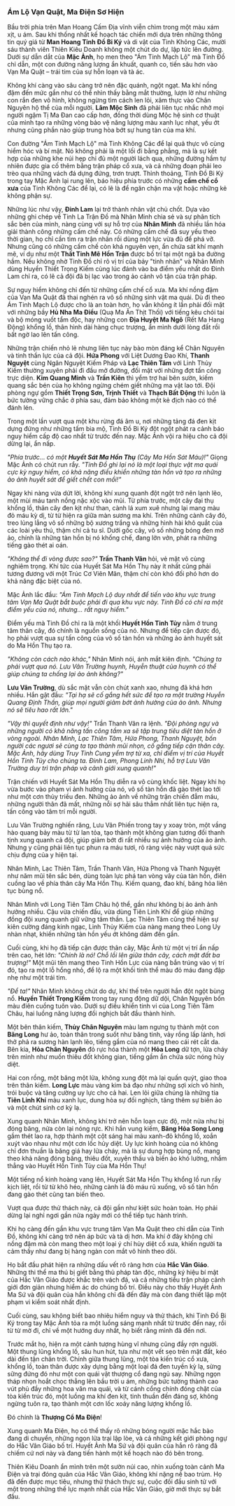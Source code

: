 ### Ám Lộ Vạn Quật, Ma Điện Sơ Hiện

Bầu trời phía trên Man Hoang Cấm Địa vĩnh viễn chìm trong một màu xám xịt, u ám. Sau khi thống nhất kế hoạch tác chiến mới dựa trên những thông tin quý giá từ **Man Hoang Tinh Đồ Bi Ký** và di vật của Tinh Không Các, mười sáu thành viên Thiên Kiêu Doanh không một chút do dự, lập tức lên đường. Dưới sự dẫn dắt của **Mặc Ảnh**, họ men theo "Ám Tinh Mạch Lộ" mà Tinh Đồ chỉ dẫn, một con đường năng lượng ẩn khuất, quanh co, tiến sâu hơn vào Vạn Ma Quật – trái tim của sự hỗn loạn và tà ác.

Không khí càng vào sâu càng trở nên đặc quánh, ngột ngạt. Ma khí nồng đậm đến mức gần như có thể nhìn thấy bằng mắt thường, lượn lờ như những con rắn đen vô hình, không ngừng tìm cách len lỏi, xâm thực vào Chân Nguyên hộ thể của mỗi người. **Lâm Mộc Sinh** đã phải liên tục nhắc nhở mọi người ngậm Tị Ma Đan cao cấp hơn, đồng thời dùng Mộc hệ sinh cơ thuật của mình tạo ra những vòng bảo vệ năng lượng màu xanh lục nhạt, yếu ớt nhưng cũng phần nào giúp trung hòa bớt sự hung tàn của ma khí.

Con đường "Ám Tinh Mạch Lộ" mà Tinh Không Các để lại quả thực vô cùng hiểm hóc và bí mật. Nó không phải là một lối đi bằng phẳng, mà là sự kết hợp của những khe núi hẹp chỉ đủ một người lách qua, những đường hầm tự nhiên được gia cố thêm bằng trận pháp cổ xưa, và cả những đoạn phải leo trèo qua những vách đá dựng đứng, trơn trượt. Thỉnh thoảng, Tinh Đồ Bi Ký trong tay Mặc Ảnh lại rung lên, báo hiệu phía trước có những **cấm chế cổ xưa** của Tinh Không Các để lại, có lẽ là để ngăn chặn ma vật hoặc những kẻ không phận sự.

Những lúc như vậy, **Đinh Lam** lại trở thành nhân vật chủ chốt. Dựa vào những ghi chép về Tinh La Trận Đồ mà Nhân Minh chia sẻ và sự phân tích sắc bén của mình, nàng cùng với sự hỗ trợ của **Nhân Minh** đã nhiều lần hóa giải thành công những cấm chế này. Có những cấm chế đã suy yếu theo thời gian, họ chỉ cần tìm ra trận nhãn rồi dùng một lực vừa đủ để phá vỡ. Nhưng cũng có những cấm chế còn khá nguyên vẹn, ẩn chứa sát khí mạnh mẽ, ví dụ như một **Thất Tinh Mê Hồn Trận** được bố trí tại một ngã ba đường hầm. Nếu không nhờ Tinh Đồ chỉ rõ vị trí của bảy "tinh nhãn" và Nhân Minh dùng Huyền Thiết Trọng Kiếm cùng lúc đánh vào ba điểm yếu nhất do Đinh Lam chỉ ra, có lẽ cả đội đã bị lạc vào trong ảo cảnh vô tận của trận pháp.

Sự nguy hiểm không chỉ đến từ những cấm chế cổ xưa. Ma khí nồng đậm của Vạn Ma Quật đã thai nghén ra vô số những sinh vật ma quái. Dù đi theo Ám Tinh Mạch Lộ được cho là an toàn hơn, họ vẫn không ít lần phải đối mặt với những bầy **Hủ Nha Ma Điểu** (Quạ Ma Ăn Thịt Thối) với tiếng kêu chói tai và bộ móng vuốt tẩm độc, hay những con **Địa Huyệt Ma Ngô** (Rết Ma Hang Động) khổng lồ, thân hình dài hàng chục trượng, ẩn mình dưới lòng đất rồi bất ngờ lao lên tấn công.

Những trận chiến nhỏ lẻ nhưng liên tục này bào mòn đáng kể Chân Nguyên và tinh thần lực của cả đội. **Hứa Phong** với Liệt Dương Đao Khí, **Thanh Nguyệt** cùng Ngân Nguyệt Kiếm Pháp và **Lạc Thiên Tâm** với Linh Thủy Kiếm thường xuyên phải đi đầu mở đường, đối mặt với những đợt tấn công trực diện. **Kim Quang Minh** và **Trần Kiên** thì yểm trợ hai bên sườn, kiếm quang sắc bén của họ không ngừng chém giết những ma vật lao tới. Đội phòng ngự gồm **Thiết Trọng Sơn, Trịnh Thiết** và **Thạch Bất Động** thì luôn là bức tường vững chắc ở phía sau, đảm bảo không một kẻ địch nào có thể đánh lén.

Trong một lần vượt qua một khu rừng đá âm u, nơi những tảng đá đen kịt dựng đứng như những tấm bia mộ, Tinh Đồ Bi Ký đột ngột phát ra cảnh báo nguy hiểm cấp độ cao nhất từ trước đến nay. Mặc Ảnh vội ra hiệu cho cả đội dừng lại, ẩn nấp.

_"Phía trước... có một **Huyết Sát Ma Hồn Thụ** (Cây Ma Hồn Sát Máu)!"_ Giọng Mặc Ảnh có chút run rẩy. _"Tinh Đồ ghi lại nó là một loại thực vật ma quái cực kỳ nguy hiểm, có khả năng điều khiển những tàn hồn và tạo ra những ảo ảnh huyết sát để giết chết con mồi!"_

Ngay khi nàng vừa dứt lời, không khí xung quanh đột ngột trở nên lạnh lẽo, một mùi máu tanh nồng nặc xộc vào mũi. Từ phía trước, một cây đại thụ khổng lồ, thân cây đen kịt như than, cành lá xum xuê nhưng lại mang màu đỏ máu kỳ dị, từ từ hiện ra giữa màn sương ma khí. Trên những cành cây đó, treo lủng lẳng vô số những bộ xương trắng và những hình hài khô quắt của các loài yêu thú, thậm chí cả tu sĩ. Dưới gốc cây, vô số những bóng đen mờ ảo, chính là những tàn hồn bị nó khống chế, đang lởn vởn, phát ra những tiếng gào thét ai oán.

_"Không thể đi vòng được sao?"_ **Trần Thanh Vân** hỏi, vẻ mặt vô cùng nghiêm trọng. Khí tức của Huyết Sát Ma Hồn Thụ này ít nhất cũng phải tương đương với một Trúc Cơ Viên Mãn, thậm chí còn khó đối phó hơn do khả năng đặc biệt của nó.

Mặc Ảnh lắc đầu: _"Ám Tinh Mạch Lộ duy nhất để tiến vào khu vực trung tâm Vạn Ma Quật bắt buộc phải đi qua khu vực này. Tinh Đồ có chỉ ra một điểm yếu của nó, nhưng... rất nguy hiểm."_

Điểm yếu mà Tinh Đồ chỉ ra là một khối **Huyết Hồn Tinh Tủy** nằm ở trung tâm thân cây, đó chính là nguồn sống của nó. Nhưng để tiếp cận được đó, họ phải vượt qua sự tấn công của vô số tàn hồn và những ảo ảnh huyết sát do Ma Hồn Thụ tạo ra.

_"Không còn cách nào khác,"_ Nhân Minh nói, ánh mắt kiên định. _"Chúng ta phải vượt qua nó. Lưu Vân Trường huynh, Huyễn thuật của huynh có thể giúp chúng ta chống lại ảo ảnh không?"_

**Lưu Vân Trường**, dù sắc mặt vẫn còn chút xanh xao, nhưng đã khá hơn nhiều. Hắn gật đầu: _"Tại hạ sẽ cố gắng hết sức để tạo ra một trường Huyễn Quang Định Thần, giúp mọi người giảm bớt ảnh hưởng của ảo ảnh. Nhưng nó sẽ tiêu hao rất lớn."_

_"Vậy thì quyết định như vậy!"_ Trần Thanh Vân ra lệnh. _"Đội phòng ngự và những người có khả năng tấn công tầm xa sẽ tập trung tiêu diệt tàn hồn ở vòng ngoài. Nhân Minh, Lạc Thiên Tâm, Hứa Phong, Thanh Nguyệt, bốn người các ngươi sẽ cùng ta tạo thành mũi nhọn, cố gắng tiếp cận thân cây. Mặc Ảnh, hãy dùng Truy Tinh Cung yểm trợ từ xa, chỉ điểm vị trí của Huyết Hồn Tinh Tủy cho chúng ta. Đinh Lam, Phong Linh Nhi, hỗ trợ Lưu Vân Trường duy trì trận pháp và cảnh giới xung quanh!"_

Trận chiến với Huyết Sát Ma Hồn Thụ diễn ra vô cùng khốc liệt. Ngay khi họ vừa bước vào phạm vi ảnh hưởng của nó, vô số tàn hồn đã gào thét lao tới như một cơn thủy triều đen. Những ảo ảnh về những trận chiến đẫm máu, những người thân đã mất, những nỗi sợ hãi sâu thẳm nhất liên tục hiện ra, tấn công vào tâm trí mỗi người.

Lưu Vân Trường nghiến răng, Lưu Vân Phiến trong tay y xoay tròn, một vầng hào quang bảy màu từ từ lan tỏa, tạo thành một không gian tương đối thanh tịnh xung quanh cả đội, giúp giảm bớt đi rất nhiều sự ảnh hưởng của ảo ảnh. Nhưng y cũng phải liên tục phun ra máu tươi, rõ ràng việc này vượt quá sức chịu đựng của y hiện tại.

Nhân Minh, Lạc Thiên Tâm, Trần Thanh Vân, Hứa Phong và Thanh Nguyệt như năm mũi tên sắc bén, dùng toàn lực phá tan vòng vây của tàn hồn, điên cuồng lao về phía thân cây Ma Hồn Thụ. Kiếm quang, đao khí, băng hỏa liên tục bùng nổ.

Nhân Minh với Long Tiên Tâm Châu hộ thể, gần như không bị ảo ảnh ảnh hưởng nhiều. Cậu vừa chiến đấu, vừa dùng Tiên Linh Khí để giúp những đồng đội xung quanh giữ vững tâm thần. Lạc Thiên Tâm cũng thể hiện sự kiên cường đáng kinh ngạc, Linh Thủy Kiếm của nàng mang theo Long Uy nhàn nhạt, khiến những tàn hồn yếu ớt không dám đến gần.

Cuối cùng, khi họ đã tiếp cận được thân cây, Mặc Ảnh từ một vị trí ẩn nấp trên cao, hét lớn: _"Chính là nó! Chỗ lồi lên giữa thân cây, cách mặt đất ba trượng!"_ Một mũi tên mang theo Tinh Hồn Lực của nàng bắn trúng vào vị trí đó, tạo ra một lỗ hổng nhỏ, để lộ ra một khối tinh thể màu đỏ máu đang đập nhẹ như một trái tim.

_"Để ta!"_ Nhân Minh không chút do dự, khí thế trên người hắn đột ngột bùng nổ. **Huyền Thiết Trọng Kiếm** trong tay rung động dữ dội, Chân Nguyên bốn màu điên cuồng tuôn vào. Dưới sự điều khiển tinh vi của Long Tiên Tâm Châu, hai luồng năng lượng đối nghịch bắt đầu thành hình.

Một bên thân kiếm, **Thủy Chân Nguyên** màu lam ngưng tụ thành một con **Băng Long** hư ảo, toàn thân trong suốt như băng tinh, vảy rồng lấp lánh, hơi thở phả ra sương hàn lạnh lẽo, tiếng gầm của nó mang theo cái rét cắt da. Bên kia, **Hỏa Chân Nguyên** đỏ rực hóa thành một **Hỏa Long** dữ tợn, lửa cháy trên mình như muốn thiêu đốt không gian, tiếng gầm ẩn chứa sức nóng hủy diệt.

Hai con rồng, một băng một lửa, không xung đột mà lại quấn quýt, giao thoa trên thân kiếm. **Long Lực** màu vàng kim bá đạo như những sợi xích vô hình, trói buộc và tăng cường uy lực cho cả hai. Len lỏi giữa chúng là những tia **Tiên Linh Khí** màu xanh lục, dung hòa sự đối nghịch, tăng thêm sự biến ảo và một chút sinh cơ kỳ lạ.

Xung quanh Nhân Minh, không khí trở nên hỗn loạn cực độ, một nửa như bị đóng băng, nửa còn lại nóng rực. Khi hắn vung kiếm, **Băng Hỏa Song Long** gầm thét lao ra, hợp thành một cột sáng hai màu xanh-đỏ khổng lồ, xoắn xuýt vào nhau như một cơn lốc hủy diệt. Uy lực kinh hoàng của nó không chỉ đơn thuần là băng giá hay lửa cháy, mà là sự dung hợp bùng nổ, mang theo khả năng đóng băng, thiêu đốt, xuyên thấu và biến ảo khó lường, nhắm thẳng vào Huyết Hồn Tinh Tủy của Ma Hồn Thụ!

Một tiếng nổ kinh hoàng vang lên, Huyết Sát Ma Hồn Thụ khổng lồ run rẩy kịch liệt, rồi từ từ khô héo, những cành lá đỏ máu rũ xuống, vô số tàn hồn đang gào thét cũng tan biến theo.

Vượt qua được thử thách này, cả đội gần như kiệt sức hoàn toàn. Họ phải dừng lại nghỉ ngơi gần nửa ngày mới có thể tiếp tục hành trình.

Khi họ càng đến gần khu vực trung tâm Vạn Ma Quật theo chỉ dẫn của Tinh Đồ, không khí càng trở nên áp bức và tà dị hơn. Ma khí ở đây không chỉ nồng đậm mà còn mang theo một loại ý chí hủy diệt cổ xưa, khiến người ta cảm thấy như đang bị hàng ngàn con mắt vô hình theo dõi.

Họ bắt đầu phát hiện ra những dấu vết rõ ràng hơn của **Hắc Vân Giáo**. Những thi thể ma thú bị giết bằng thủ pháp tàn độc, những ký hiệu bí mật của Hắc Vân Giáo được khắc trên vách đá, và cả những tiểu trận pháp cảnh giới đơn giản nhưng hiểm ác do chúng bố trí. Điều này cho thấy Huyết Ảnh Ma Sứ và đội quân của hắn không chỉ đã đến đây mà còn đang thiết lập một phạm vi kiểm soát nhất định.

Cuối cùng, sau không biết bao nhiêu hiểm nguy và thử thách, khi Tinh Đồ Bi Ký trong tay Mặc Ảnh tỏa ra một luồng sáng mạnh nhất từ trước đến nay, rồi từ từ mờ đi, chỉ về một hướng duy nhất, họ biết rằng mình đã đến nơi.

Trước mắt họ, hiện ra một cảnh tượng hùng vĩ nhưng cũng đầy rợn người. Một thung lũng khổng lồ, sâu hun hút, tựa như một vết sẹo trên mặt đất, kéo dài đến tận chân trời. Chính giữa thung lũng, một tòa kiến trúc cổ xưa, khổng lồ, toàn thân được xây dựng bằng một loại đá đen tuyền kỳ lạ, sừng sững đứng đó như một con quái vật thượng cổ đang ngủ say. Những ngọn tháp nhọn hoắt chọc thẳng lên bầu trời u ám, những bức tường thành cao vút phủ đầy những hoa văn ma quái, và từ cánh cổng chính đóng chặt của tòa kiến trúc đó, một luồng ma khí đen kịt, tinh thuần đến đáng sợ, không ngừng tuôn ra, tạo thành một cơn lốc xoáy năng lượng khổng lồ.

Đó chính là **Thượng Cổ Ma Điện**!

Xung quanh Ma Điện, họ có thể thấy rõ những bóng người mặc hắc bào đang di chuyển, những ngọn lửa trại lập lòe, và cả những kết giới phòng ngự do Hắc Vân Giáo bố trí. Huyết Ảnh Ma Sứ và đội quân của hắn rõ ràng đã chiếm cứ nơi này và đang tiến hành một kế hoạch nào đó bên trong.

Thiên Kiêu Doanh ẩn mình trên một sườn núi cao, nhìn xuống toàn cảnh Ma Điện và trại đóng quân của Hắc Vân Giáo, không khí nặng nề bao trùm. Họ đã đến được mục tiêu, nhưng thử thách thực sự, cuộc đối đầu sinh tử với một trong những thế lực mạnh nhất của Hắc Vân Giáo, giờ mới thực sự bắt đầu.
